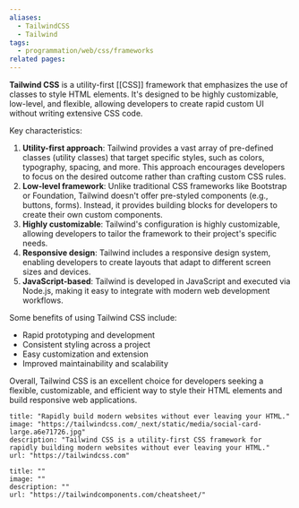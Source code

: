 ```yaml
---
aliases:
  - TailwindCSS
  - Tailwind
tags:
  - programmation/web/css/frameworks
related pages:
---
```

**Tailwind CSS** is a utility-first [[CSS]] framework that emphasizes the use of classes to style HTML elements. It's designed to be highly customizable, low-level, and flexible, allowing developers to create rapid custom UI without writing extensive CSS code.

Key characteristics:

1. **Utility-first approach**: Tailwind provides a vast array of pre-defined classes (utility classes) that target specific styles, such as colors, typography, spacing, and more. This approach encourages developers to focus on the desired outcome rather than crafting custom CSS rules.
2. **Low-level framework**: Unlike traditional CSS frameworks like Bootstrap or Foundation, Tailwind doesn't offer pre-styled components (e.g., buttons, forms). Instead, it provides building blocks for developers to create their own custom components.
3. **Highly customizable**: Tailwind's configuration is highly customizable, allowing developers to tailor the framework to their project's specific needs.
4. **Responsive design**: Tailwind includes a responsive design system, enabling developers to create layouts that adapt to different screen sizes and devices.
5. **JavaScript-based**: Tailwind is developed in JavaScript and executed via Node.js, making it easy to integrate with modern web development workflows.

Some benefits of using Tailwind CSS include:

* Rapid prototyping and development
* Consistent styling across a project
* Easy customization and extension
* Improved maintainability and scalability

Overall, Tailwind CSS is an excellent choice for developers seeking a flexible, customizable, and efficient way to style their HTML elements and build responsive web applications.

```embed
title: "Rapidly build modern websites without ever leaving your HTML."
image: "https://tailwindcss.com/_next/static/media/social-card-large.a6e71726.jpg"
description: "Tailwind CSS is a utility-first CSS framework for rapidly building modern websites without ever leaving your HTML."
url: "https://tailwindcss.com"
```

```embed
title: ""
image: ""
description: ""
url: "https://tailwindcomponents.com/cheatsheet/"
```
